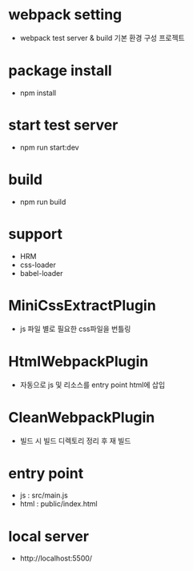 # webpack setting 
- webpack test server & build 기본 환경 구성 프로젝트

# package install
- npm install

# start test server
- npm run start:dev

# build
- npm run build

# support
- HRM
- css-loader
- babel-loader

# MiniCssExtractPlugin
- js 파일 별로 필요한 css파일을 번틀링

# HtmlWebpackPlugin
- 자동으로 js 및 리소스를 entry point html에 삽입

# CleanWebpackPlugin
- 빌드 시 빌드 디렉토리 정리 후 재 빌드

# entry point
- js : src/main.js
- html : public/index.html

# local server
- http://localhost:5500/